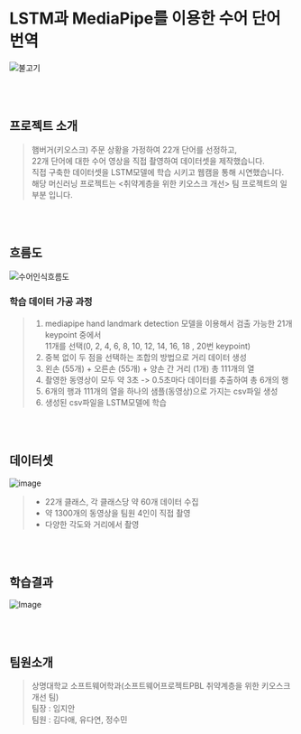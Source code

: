 # LSTM과 MediaPipe를 이용한 수어 단어 번역

![불고기](https://github.com/user-attachments/assets/4a76571a-91cd-433b-a8ab-17fe4578523c)


<br><br>

## 프로젝트 소개
> 햄버거(키오스크) 주문 상황을 가정하여 22개 단어를 선정하고,<br>
> 22개 단어에 대한 수어 영상을 직접 촬영하여 데이터셋을 제작했습니다.<br>
> 직접 구축한 데이터셋을 LSTM모델에 학습 시키고 웹캠을 통해 시연했습니다.<br>
> 해당 머신러닝 프로젝트는 <취약계층을 위한 키오스크 개선> 팀 프로젝트의 일부분 입니다.

<br><br>

## 흐름도
![수어인식흐름도](https://github.com/user-attachments/assets/c0196e27-c819-42bb-a2f8-f4f92a723b47)

### 학습 데이터 가공 과정
> 1. mediapipe hand landmark detection 모델을 이용해서 검출 가능한 21개 keypoint 중에서<br>
11개를 선택(0, 2, 4, 6, 8, 10, 12, 14, 16, 18 , 20번 keypoint)
> 2. 중복 없이 두 점을 선택하는 조합의 방법으로 거리 데이터 생성
> 3. 왼손 (55개) + 오른손 (55개) + 양손 간 거리 (1개) 총 111개의 열
> 4. 촬영한 동영상이 모두 약 3초 -> 0.5초마다 데이터를 추출하여 총 6개의 행
> 5. 6개의 행과 111개의 열을 하나의 샘플(동영상)으로 가지는 csv파일 생성
> 6. 생성된 csv파일을 LSTM모델에 학습

<br><br>

## 데이터셋
![image](https://github.com/user-attachments/assets/6ae0ce8c-2d24-43a5-9d99-25a59013f043)

> - 22개 클래스, 각 클래스당 약 60개 데이터 수집
> - 약 1300개의 동영상을 팀원 4인이 직접 촬영
> - 다양한 각도와 거리에서 촬영

<br><br>

## 학습결과
![Image](https://github.com/user-attachments/assets/a32d08c8-ded7-459b-adc7-09b7641faa5e)

<br><br>

## 팀원소개

> 상명대학교 소프트웨어학과(소프트웨어프로젝트PBL 취약계층을 위한 키오스크 개선 팀)<br>
> 팀장 : 임지안<br>
> 팀원 : 김다애, 유다연, 정수민<br>









